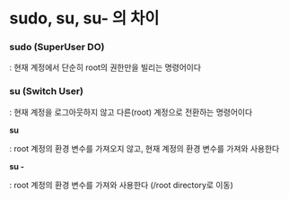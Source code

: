 # **sudo, su, su- 의 차이**

### **sudo** (**S**uper**U**ser **DO**)

: 현재 계정에서 단순히 root의 권한만을 빌리는 명령어이다

### **su** (**S**witch **U**ser)

: 현재 계정을 로그아웃하지 않고 다른(root) 계정으로 전환하는 명령어이다

**su**

: root 계정의 환경 변수를 가져오지 않고, 현재 계정의 환경 변수를 가져와 사용한다

**su -**

: root 계정의 환경 변수를 가져와 사용한다 (/root directory로 이동)